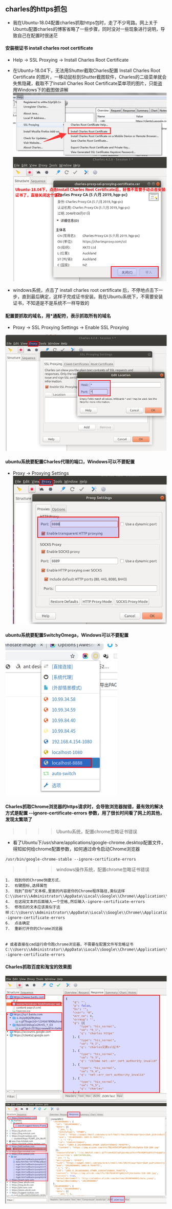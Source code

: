 ## charles的https抓包

* 我在Ubuntu-18.04配置charles抓取https包时，走了不少弯路。网上关于Ubuntu配置charles的博客省略了一些步骤，同时没对一些现象进行说明，导致自己在配置时很迷茫

#### 安装根证书 install charles root certificate
* Help  ->  SSL Proxying  ->  Install Charles Root Certificate
* 在Ubuntu-18.04下，无法用Shutter截取Charles配置 Install Charles Root Certificate 的图片，一移动鼠标到Shutter截图软件，Charles的二级菜单就会失焦隐藏，截取不了Install Charles Root Certificate菜单项的图片，只能盗用Windows下的截图做讲解   
![avatar](imgs/00001.png)
![avatar](imgs/00002.png)

* windows系统，点击了 install charles root certificate 后，不停地点击下一步，直到最后确定，这样子完成证书安装。我在Ubuntu系统下，不需要安装证书，不知道是不是系统不一样导致的

#### 配置要抓取的域名，用*通配符，表示抓取所有的域名
* Proxy  ->  SSL Proxying Settings  ->  Enable SSL Proxying    

![avatar](imgs/00003.png)

#### ubuntu系统要配置Charles代理的端口，Windows可以不要配置
* Proxy  ->  Proxying Settings    
![avatar](imgs/00004.png)

#### ubuntu系统要配置SwitchyOmega，Windows可以不要配置     
![avatar](imgs/00005.png)

#### Charles抓取Chrome浏览器的https请求时，会导致浏览器抛错，最有效的解决方式是配置 --ignore-certificate-errors 参数，用了很长时间看了网上的其他，发现太繁琐了
> > > > Ubuntu系统，配置chrome忽略证书错误
* 看了Ubuntu下/usr/share/applications/google-chrome.desktop配置文件，得知如何给chrome配置参数，如何通过命令启动Chrome浏览器
```
/usr/bin/google-chrome-stable --ignore-certificate-errors
```

> > > > windows操作系统，配置chrome忽略证书错误
```
1.  找到你的Chrome快捷方式.
2.  右键图标,选择属性
3.  找到”目标”文本框,里面的内容是你的Chrome程序路径,类似这样C:\\Users\\Administrator\\AppData\\Local\\Google\\Chrome\\Application\\chrome.exe
4.  在这段文本的后面输入一个空格,然后输入-ignore-certificate-errors
5.  修改后的文本应该类似于这样:C:\\Users\\Administrator\\AppData\\Local\\Google\\Chrome\\Application\\chrome.exe -ignore-certificate-errors
6.  点击确定
7.  重新打开你的Chrome浏览器


# 或者直接在cmd运行命令跑chrome浏览器，不需要在配置文件写忽略证书
C:\\Users\\Administrator\\AppData\\Local\\Google\\Chrome\\Application\\chrome.exe -ignore-certificate-errors
```

#### Charles抓取百度和淘宝的效果图
![avatar](imgs/00006.png)
![avatar](imgs/00007.png)
